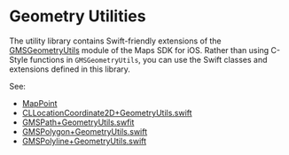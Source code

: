 Geometry Utilities
==================

The utility library contains Swift-friendly extensions of the [GMSGeometryUtils](https://developers.google.com/maps/documentation/ios-sdk/reference/group___geometry_utils) module of the Maps SDK for iOS. Rather than using C-Style functions in `GMSGeometryUtils`, you can use the Swift classes and extensions defined in this library.

See:
* [MapPoint](https://github.com/googlemaps/google-maps-ios-utils/blob/main/src/GeometryUtils/MapPoint.swift)
* [CLLocationCoordinate2D+GeometryUtils.swift](https://github.com/googlemaps/google-maps-ios-utils/blob/main/src/GeometryUtils/CLLocationCoordinate2D%2BGeometryUtils.swift)
* [GMSPath+GeometryUtils.swfit](https://github.com/googlemaps/google-maps-ios-utils/blob/main/src/GeometryUtils/GMSPath%2BGeometryUtils.swift)
* [GMSPolygon+GeometryUtils.swift](https://github.com/googlemaps/google-maps-ios-utils/blob/main/src/GeometryUtils/GMSPolygon%2BGeometryUtils.swift)
* [GMSPolyline+GeometryUtils.swift](https://github.com/googlemaps/google-maps-ios-utils/blob/main/src/GeometryUtils/GMSPolyline%2BGeometryUtils.swift)
